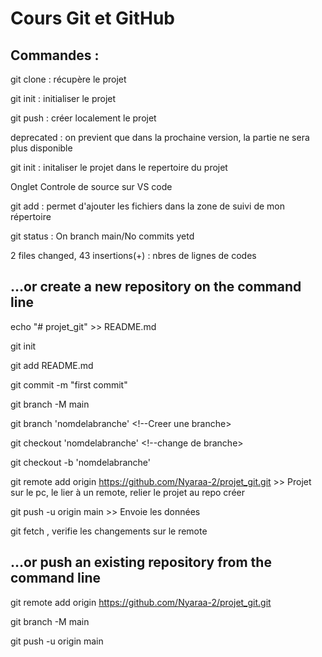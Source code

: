 # Cours Git et GitHub

## Commandes : 

git clone : récupère le projet  


git init : initialiser le projet 


git push : créer localement le projet 


deprecated : on previent que dans la prochaine version, la partie ne sera plus disponible



git init : initaliser le projet dans le repertoire du projet 


Onglet Controle de source sur VS code


git add : permet d'ajouter les fichiers dans la zone de suivi de mon répertoire 


git status : On branch main/No commits yetd


2 files changed, 43 insertions(+) : nbres de lignes de codes 

## …or create a new repository on the command line

echo "# projet_git" >> README.md


git init


git add README.md


git commit -m "first commit"


git branch -M main

git branch 'nomdelabranche' <!--Creer une branche>

git checkout 'nomdelabranche' <!--change de branche>

git checkout -b 'nomdelabranche'

git remote add origin https://github.com/Nyaraa-2/projet_git.git  >> Projet sur le pc, le lier à un remote, relier le projet au repo créer


git push -u origin main >> Envoie les données

git fetch , verifie les changements sur le remote
## …or push an existing repository from the command line

git remote add origin https://github.com/Nyaraa-2/projet_git.git


git branch -M main


git push -u origin main